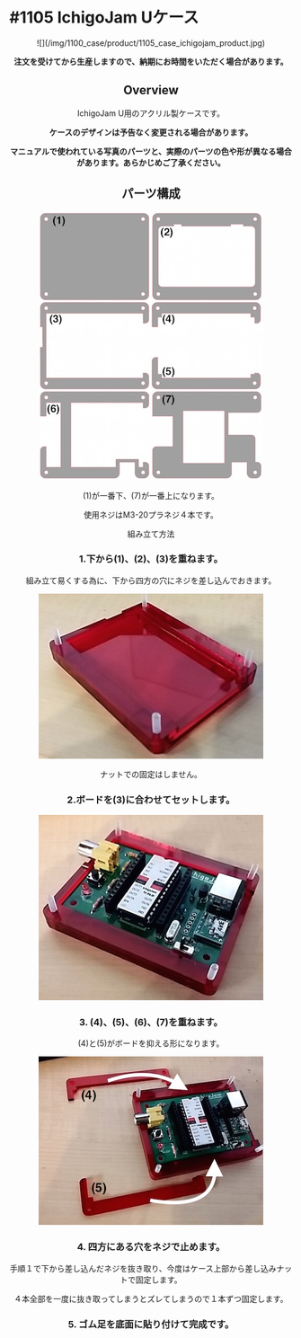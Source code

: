 # #1105 IchigoJam Uケース

<center>
![](/img/1100_case/product/1105_case_ichigojam_product.jpg)
<!--COLORME-->

**注文を受けてから生産しますので、納期にお時間をいただく場合があります。**

## Overview
IchigoJam U用のアクリル製ケースです。

**ケースのデザインは予告なく変更される場合があります。**

**マニュアルで使われている写真のパーツと、実際のパーツの色や形が異なる場合があります。あらかじめご了承ください。**

## パーツ構成

![](/img/1100_case/manual/ichigojam_00.jpg)

(1)が一番下、(7)が一番上になります。

使用ネジはM3-20プラネジ４本です。

組み立て方法
### 1.下から(1)、(2)、(3)を重ねます。
組み立て易くする為に、下から四方の穴にネジを差し込んでおきます。

![](/img/1100_case/manual/ichigojam_01.jpg)

ナットでの固定はしません。

### 2.ボードを(3)に合わせてセットします。

![](/img/1100_case/manual/ichigojam_02.jpg)

### 3.  (4)、(5)、(6)、(7)を重ねます。
(4)と(5)がボードを抑える形になります。

![](/img/1100_case/manual/ichigojam_03.jpg)

### 4.  四方にある穴をネジで止めます。
手順１で下から差し込んだネジを抜き取り、今度はケース上部から差し込みナットで固定します。

４本全部を一度に抜き取ってしまうとズレてしまうので１本ずつ固定します。

### 5.  ゴム足を底面に貼り付けて完成です。